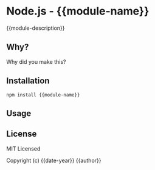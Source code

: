 Node.js - {{module-name}}
==================

{{module-description}}



Why?
----

Why did you make this?



Installation
------------

    npm install {{module-name}}



Usage
-----





License
-------

MIT Licensed

Copyright (c) {{date-year}} {{author}}



